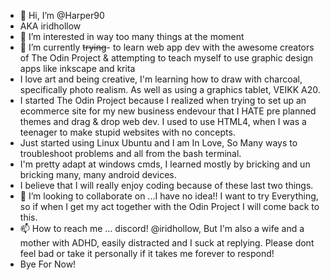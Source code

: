 - 👋 Hi, I’m @Harper90
- AKA iridhollow
- 👀 I’m interested in way too many things at the moment
- 🌱 I’m currently ~~trying~~- to learn web app dev with the awesome creators of The Odin Project & attempting to teach myself to use graphic design apps like inkscape and krita
- I love art and being creative, I'm learning how to draw with charcoal, specifically photo realism. As well as using a graphics tablet, VEIKK A20.
- I started The Odin Project because I realized when trying to set up an ecommerce site for my new business endevour that I HATE pre planned themes and drag & drop web dev. I used to use HTML4, when I was a teenager to make stupid websites with no concepts. 
- Just started using Linux Ubuntu and I am In Love, So Many ways to troubleshoot problems and all from the bash terminal.
-  I'm pretty adapt at windows cmds, I learned mostly by bricking and un bricking many, many android devices.
-  I believe that I will really enjoy coding because of these last two things.
- 💞️ I’m looking to collaborate on ...I have no idea!! I want to try Everything, so if when I get my act together with the Odin Project I will come back to this.
- 📫 How to reach me ... discord! @iridhollow, But I'm also a wife and a mother with ADHD, easily distracted and I suck at replying. Please dont feel bad or take it personally if it takes me forever to respond!
- Bye For Now!

[^1]: ***I have no idea what is going on...***
[^2]: **_Mom-Life Crisis;_ wanting to have an identity outside of you're family life, so one attempts to pick up way too many hobbies, like graphic design and web dev.**

<!---
Harper90/Harper90 is a ✨ special ✨ repository because its `README.md` (this file) appears on your GitHub profile.
You can click the Preview link to take a look at your changes.
--->

